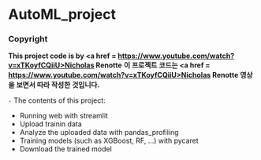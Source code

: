 # AutoML_project
### Copyright
**This project code is by <a href = https://www.youtube.com/watch?v=xTKoyfCQiiU>Nicholas Renotte</a>**
**이 프로젝트 코드는 <a href = https://www.youtube.com/watch?v=xTKoyfCQiiU>Nicholas Renotte</a> 영상을 보면서 따라 작성한 것입니다.**

`-` The contents of this project:
- Running web with streamlit
- Upload trainin data
- Analyze the uploaded data with pandas_profiling
- Training models (such as XGBoost, RF, ...) with pycaret
- Download the trained model

